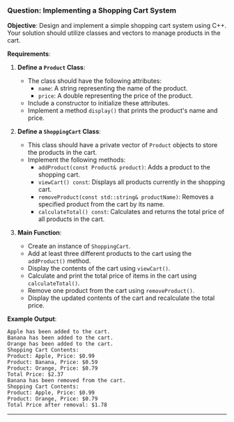 ### Question: Implementing a Shopping Cart System

**Objective**: Design and implement a simple shopping cart system using C++. Your solution should utilize classes and vectors to manage products in the cart.

**Requirements**:

1. **Define a `Product` Class**:
   - The class should have the following attributes:
     - `name`: A string representing the name of the product.
     - `price`: A double representing the price of the product.
   - Include a constructor to initialize these attributes.
   - Implement a method `display()` that prints the product's name and price.

2. **Define a `ShoppingCart` Class**:
   - This class should have a private vector of `Product` objects to store the products in the cart.
   - Implement the following methods:
     - `addProduct(const Product& product)`: Adds a product to the shopping cart.
     - `viewCart() const`: Displays all products currently in the shopping cart.
     - `removeProduct(const std::string& productName)`: Removes a specified product from the cart by its name.
     - `calculateTotal() const`: Calculates and returns the total price of all products in the cart.

3. **Main Function**:
   - Create an instance of `ShoppingCart`.
   - Add at least three different products to the cart using the `addProduct()` method.
   - Display the contents of the cart using `viewCart()`.
   - Calculate and print the total price of items in the cart using `calculateTotal()`.
   - Remove one product from the cart using `removeProduct()`.
   - Display the updated contents of the cart and recalculate the total price.

**Example Output**:
```
Apple has been added to the cart.
Banana has been added to the cart.
Orange has been added to the cart.
Shopping Cart Contents:
Product: Apple, Price: $0.99
Product: Banana, Price: $0.59
Product: Orange, Price: $0.79
Total Price: $2.37
Banana has been removed from the cart.
Shopping Cart Contents:
Product: Apple, Price: $0.99
Product: Orange, Price: $0.79
Total Price after removal: $1.78
```

---

